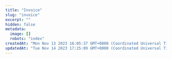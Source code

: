 ```yaml
---
title: "Invoice"
slug: "invoice"
excerpt: ""
hidden: false
metadata: 
  image: []
  robots: "index"
createdAt: "Mon Nov 13 2023 16:05:37 GMT+0000 (Coordinated Universal Time)"
updatedAt: "Tue Nov 14 2023 17:25:09 GMT+0000 (Coordinated Universal Time)"
---
```

